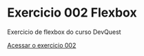 # Exercicio 002 Flexbox

Exercicio de flexbox do curso DevQuest

<a href="https://ericrdgs.github.io/Exercicio-002-Flebox/"> Acessar o exercicio 002 </a>
